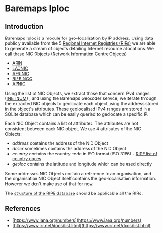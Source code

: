 # Baremaps Iploc

## Introduction

Baremaps Iploc is a module for geo-localisation by IP address. Using data publicly available from the 5
[Regional Internet Registries (RIRs)](https://whatismyipaddress.com/rir) we are able to generate a stream
of objects detailing Internet resource allocations. We call these NIC Objects (Network Information Centre Objects).

 - [ARIN](https://www.arin.net/)
 - [LACNIC](https://www.lacnic.net/)
 - [AFRINIC](https://afrinic.net/)
 - [RIPE NCC](https://www.ripe.net/)
 - [APNIC](https://www.apnic.net/)

Using the list of NIC Objects, we extract those that concern IPv4 ranges ([INETNUM](https://www.ripe.net/manage-ips-and-asns/db/support/documentation/ripe-database-documentation/rpsl-object-types/4-2-descriptions-of-primary-objects/4-2-4-description-of-the-inetnum-object))
, and using the Baremaps Geocoder service, we iterate through the extracted NIC objects to geolocate each object using the address stored in the object's attributes. 
These geolocalised IPv4 ranges are stored in a SQLite database which can be easily queried to geolocate a specific IP.

Each NIC Object contains a list of attributes. The attributes are not consistent between each NIC object. We use 4 attributes
of the NIC Objects: 

- *address* contains the address of the NIC Object
- *descr* sometimes contains the address of the NIC Object
- *country* contains the country code in ISO format (ISO 3166) - [RIPE list of country codes](https://www.ripe.net/participate/member-support/list-of-members/list-of-country-codes-and-rirs)
- *geoloc* contains the latitude and longitude which can be used directly

Some addresses NIC Objects contain a reference to an organisation, and the organisation NIC Object itself contains the 
geo-localisation information. However we don't make use of that for now.

The [structure of the RIPE database](https://www.ripe.net/manage-ips-and-asns/db/support/documentation/ripe-database-documentation/ripe-database-structure)
should be applicable all the RIRs.

## References
- [https://www.iana.org/numbers](https://www.iana.org/numbers)
- [https://www.irr.net/docs/list.html](https://www.irr.net/docs/list.html)
